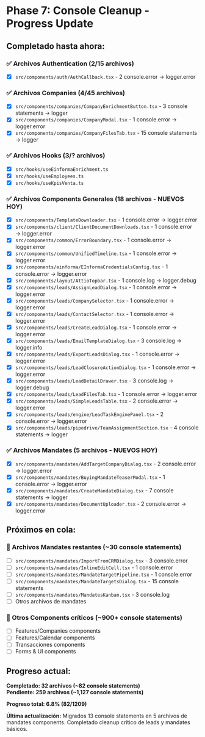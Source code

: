 # Phase 7: Console Cleanup - Progress Update

## Completado hasta ahora:

### ✅ Archivos Authentication (2/15 archivos)
- [x] `src/components/auth/AuthCallback.tsx` - 2 console.error → logger.error

### ✅ Archivos Companies (4/45 archivos)  
- [x] `src/components/companies/CompanyEnrichmentButton.tsx` - 3 console statements → logger
- [x] `src/components/companies/CompanyModal.tsx` - 1 console.error → logger.error
- [x] `src/components/companies/CompanyFilesTab.tsx` - 15 console statements → logger

### ✅ Archivos Hooks (3/? archivos)
- [x] `src/hooks/useEinformaEnrichment.ts`
- [x] `src/hooks/useEmployees.ts` 
- [x] `src/hooks/useKpisVenta.ts`

### ✅ Archivos Components Generales (18 archivos - **NUEVOS HOY**)
- [x] `src/components/TemplateDownloader.tsx` - 1 console.error → logger.error
- [x] `src/components/client/ClientDocumentDownloads.tsx` - 1 console.error → logger.error
- [x] `src/components/common/ErrorBoundary.tsx` - 1 console.error → logger.error
- [x] `src/components/common/UnifiedTimeline.tsx` - 1 console.error → logger.error
- [x] `src/components/einforma/EInformaCredentialsConfig.tsx` - 1 console.error → logger.error
- [x] `src/components/layout/AttioTopbar.tsx` - 1 console.log → logger.debug
- [x] `src/components/leads/AssignLeadDialog.tsx` - 1 console.error → logger.error
- [x] `src/components/leads/CompanySelector.tsx` - 1 console.error → logger.error
- [x] `src/components/leads/ContactSelector.tsx` - 1 console.error → logger.error
- [x] `src/components/leads/CreateLeadDialog.tsx` - 1 console.error → logger.error
- [x] `src/components/leads/EmailTemplateDialog.tsx` - 3 console.log → logger.info
- [x] `src/components/leads/ExportLeadsDialog.tsx` - 1 console.error → logger.error
- [x] `src/components/leads/LeadClosureActionDialog.tsx` - 1 console.error → logger.error
- [x] `src/components/leads/LeadDetailDrawer.tsx` - 3 console.log → logger.debug
- [x] `src/components/leads/LeadFilesTab.tsx` - 1 console.error → logger.error
- [x] `src/components/leads/SimpleLeadsTable.tsx` - 2 console.error → logger.error
- [x] `src/components/leads/engine/LeadTaskEnginePanel.tsx` - 2 console.error → logger.error
- [x] `src/components/leads/pipedrive/TeamAssignmentSection.tsx` - 4 console statements → logger

### ✅ Archivos Mandates (5 archivos - **NUEVOS HOY**)
- [x] `src/components/mandates/AddTargetCompanyDialog.tsx` - 2 console.error → logger.error
- [x] `src/components/mandates/BuyingMandateTeaserModal.tsx` - 1 console.error → logger.error
- [x] `src/components/mandates/CreateMandateDialog.tsx` - 7 console statements → logger
- [x] `src/components/mandates/DocumentUploader.tsx` - 2 console.error → logger.error

## Próximos en cola:

### 🔄 Archivos Mandates restantes (~30 console statements)
- [ ] `src/components/mandates/ImportFromCRMDialog.tsx` - 3 console.error
- [ ] `src/components/mandates/InlineEditCell.tsx` - 1 console.error
- [ ] `src/components/mandates/MandateTargetPipeline.tsx` - 1 console.error
- [ ] `src/components/mandates/MandateTargetsDialog.tsx` - 15 console statements
- [ ] `src/components/mandates/MandatesKanban.tsx` - 3 console.log
- [ ] Otros archivos de mandates

### 🔄 Otros Components críticos (~900+ console statements)
- [ ] Features/Companies components
- [ ] Features/Calendar components
- [ ] Transacciones components
- [ ] Forms & UI components

## Progreso actual:
**Completado: 32 archivos (~82 console statements)**  
**Pendiente: 259 archivos (~1,127 console statements)**

**Progreso total: 6.8% (82/1209)**

**Última actualización:** Migrados 13 console statements en 5 archivos de mandates components. Completado cleanup crítico de leads y mandates básicos.